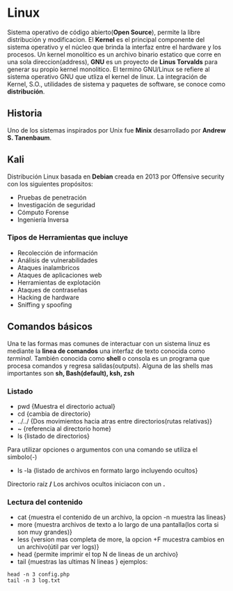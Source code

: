 # Linux
Sistema operativo de código abierto(**Open Source**), permite la libre distribución y modificacion.
El **Kernel** es el principal componente del sistema operativo y el núcleo que brinda la interfaz entre el hardware y los procesos. 
Un kernel monolitico es un archivo binario estatico que corre en una sola direccion(address), **GNU** es un proyecto de **Linus Torvalds** para generar su propio kernel monolitico.
El termino GNU/Linux se refiere al sistema operativo GNU que utliza el kernel de linux. La integración de Kernel, S.O., utilidades de sistema y paquetes de software, se conoce como **distribución**.

## Historia
Uno de los sistemas inspirados por Unix fue **Minix** desarrollado por **Andrew S. Tanenbaum**.

## Kali
Distribución Linux basada en **Debian** creada en 2013 por Offensive security con los siguientes propósitos:
- Pruebas de penetración
- Investigación de seguridad 
- Cómputo Forense
- Ingeniería Inversa

### Tipos de Herramientas que incluye
  
- Recolección de información
- Análisis de vulnerabilidades
- Ataques inalambricos
- Ataques de aplicaciones web
- Herramientas de explotación
- Ataques de contraseñas
- Hacking de hardware
- Sniffing y spoofing

## Comandos básicos

Una te las formas mas comunes de interactuar con un sistema linuz es mediante la **linea de comandos** una interfaz de texto conocida como *terminal*.
También conocida como **shell** o consola es un programa que procesa comandos y regresa salidas(outputs).
Alguna de las shells mas importantes son **sh, Bash(default), ksh, zsh**

### Listado

- pwd {Muestra el directorio actual}
- cd {cambia de directorio}
- ../../ {Dos movimientos hacia atras entre directorios(rutas relativas)}
- ~ {referencia al directorio home}
- ls {listado de directorios}

Para utilizar opciones o argumentos con una comando se utiliza el simbolo(-)

- ls -la {listado de archivos en formato largo incluyendo ocultos}

Directorio raíz **/**
Los archivos ocultos iniciacon con un **.**

### Lectura del contenido

- cat {muestra el contenido de un archivo, la opcion -n muestra las lineas}
- more {muestra archivos de texto a lo largo de una pantalla(los corta si son muy grandes)}
- less {version mas completa de more, la opcion +F mucestra cambios en un archivo(útil par ver logs)}
- head {permite imprimir el top N de lineas de un archivo}
- tail {muestras las ultimas N lineas }
ejemplos:
```shell script
head -n 3 config.php
tail -n 3 log.txt
```
